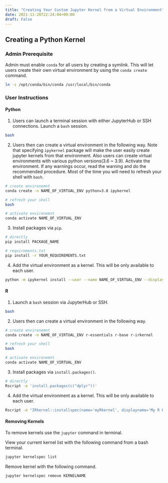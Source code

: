 ```yaml
---
title: "Creating Your Custom Jupyter Kernel from a Virtual Environment"
date: 2021-11-28T22:24:04+09:00
draft: False
---
```


## Creating a Python Kernel

### Admin Prerequisite

Admin must enable `conda` for all users by creating a symlink. This will let users create their own virtual environment by using the `conda create` command.

```bash
ln -s /opt/conda/bin/conda /usr/local/bin/conda
```

### User Instructions

#### Python

1. Users can launch a terminal session with either JupyterHub or SSH connections. Launch a `bash` session.

```bash
bash
```

2.  Users then can create a virtual environment in the following way. Note that specifying `ipykernel` package will make the user easily create jupyter kernels from that environment. Also users can create virtual environments with various python versions(3.6 ~ 3.9). Activate the environment. If any warnings occur, read the warning and do the recommended procedure. Most of the time you will need to refresh your shell with `bash`.

```bash
# create environemnt
conda create -n NAME_OF_VIRTUAL_ENV python=3.8 ipykernel

# refresh your shell
bash

# activate environemnt
conda activate NAME_OF_VIRTUAL_ENV
```

3.  Install packages via `pip`.

```bash
# directly
pip install PACKAGE_NAME

# requirements.txt
pip install -r YOUR_REQUIREMENTS.txt
```

4.  Add the virtual environment as a kernel. This will be only available to each user.

```bash
python -m ipykernel install --user --name NAME_OF_VIRTUAL_ENV --display-name "[displayKenrelName]"
```

#### R

1. Launch a `bash` session via JupyterHub or SSH.

```bash
bash
```

2.  Users then can create a virtual environment in the following way. 

```bash
# create environemnt
conda create -n NAME_OF_VIRTUAL_ENV r-essentials r-base r-irkernel

# refresh your shell
bash

# activate environemnt
conda activate NAME_OF_VIRTUAL_ENV
```

3.  Install packages via `install.packages()`.

```bash
# directly
Rscript -e 'install.packages(c("dplyr"))'
```

4.  Add the virtual environment as a kernel. This will be only available to each user.

```bash
Rscript -e "IRkernel::installspec(name='myRkernel', displayname='My R Kernel')"
```


#### Removing Kernels

To remove kernels use the `jupyter` command in terminal.

View your current kernel list with the following command from a bash terminal.
```bash
jupyter kernelspec list
```

Remove kernel with the following command.
```bash
jupyter kernelspec remove KERNELNAME
```


